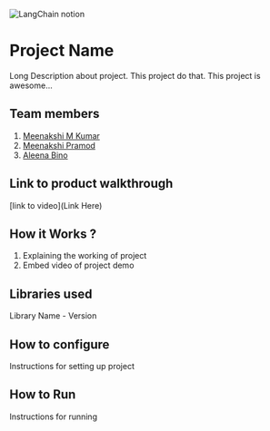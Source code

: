 

![LangChain notion](https://github.com/TH-Activities/saturday-hack-night-template/assets/117498997/af58a18d-932c-4ee7-870b-20820cfa3f3f)




# Project Name
Long Description about project. This project do that. This project is awesome...
## Team members
1. [Meenakshi M Kumar](https://github.com/Meenakshimkumar)
2. [Meenakshi Pramod](https://github.com/MeenakshiPramod)
3. [Aleena Bino](https://github.com/aleena24bino)
## Link to product walkthrough
[link to video](Link Here)
## How it Works ?
1. Explaining the working of project
2. Embed video of project demo
## Libraries used
Library Name - Version
## How to configure
Instructions for setting up project
## How to Run
Instructions for running
